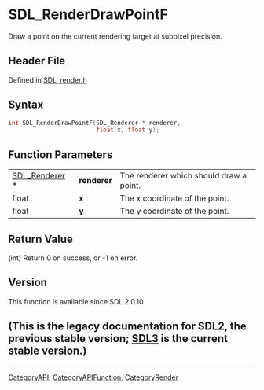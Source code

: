 # SDL_RenderDrawPointF

Draw a point on the current rendering target at subpixel precision.

## Header File

Defined in [SDL_render.h](https://github.com/libsdl-org/SDL/blob/SDL2/include/SDL_render.h)

## Syntax

```c
int SDL_RenderDrawPointF(SDL_Renderer * renderer,
                         float x, float y);
```

## Function Parameters

|                                |              |                                         |
| ------------------------------ | ------------ | --------------------------------------- |
| [SDL_Renderer](SDL_Renderer) * | **renderer** | The renderer which should draw a point. |
| float                          | **x**        | The x coordinate of the point.          |
| float                          | **y**        | The y coordinate of the point.          |

## Return Value

(int) Return 0 on success, or -1 on error.

## Version

This function is available since SDL 2.0.10.

## (This is the legacy documentation for SDL2, the previous stable version; [SDL3](https://wiki.libsdl.org/SDL3/) is the current stable version.)



----
[CategoryAPI](CategoryAPI), [CategoryAPIFunction](CategoryAPIFunction), [CategoryRender](CategoryRender)

